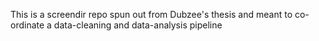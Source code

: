 This is a screendir repo spun out from Dubzee's thesis and meant to co-ordinate a data-cleaning and data-analysis pipeline

